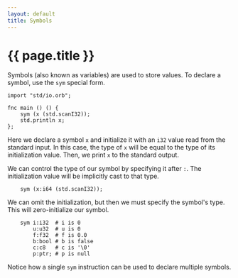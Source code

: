 ```yaml
---
layout: default
title: Symbols
---
```

# {{ page.title }}

Symbols (also known as variables) are used to store values. To declare a symbol, use the `sym` special form.

```
import "std/io.orb";

fnc main () () {
    sym (x (std.scanI32));
    std.println x;
};
```

Here we declare a symbol `x` and initialize it with an `i32` value read from the standard input. In this case, the type of `x` will be equal to the type of its initialization value. Then, we print `x` to the standard output.

We can control the type of our symbol by specifying it after `:`. The initialization value will be implicitly cast to that type.

```
    sym (x:i64 (std.scanI32));
```

We can omit the initialization, but then we must specify the symbol's type. This will zero-initialize our symbol.

```
    sym i:i32  # i is 0
        u:u32  # u is 0
        f:f32  # f is 0.0
        b:bool # b is false
        c:c8   # c is '\0'
        p:ptr; # p is null
```

Notice how a single `sym` instruction can be used to declare multiple symbols.